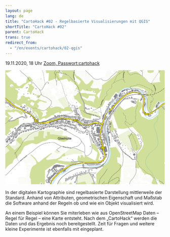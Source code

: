 ```yaml
---
layout: page
lang: de
title: "CartoHack #02 - Regelbasierte Visualisierungen mit QGIS"
shortTitle: "CartoHack #02" 
parent: CartoHack
trans: true
redirect_from:
  - "/en/events/cartohack/02-qgis"
---
```


19.11.2020, 18 Uhr <a href="https://hcu-hamburg.zoom.us/j/81582572692">Zoom, Passwort:cartohack</a>

![CartoHack #02](/images/cartohack/02-qgis.jpg)

In der digitalen Kartographie sind regelbasierte Darstellung mittlerweile der Standard. Anhand von Attributen, geometrischen Eigenschaft und Maßstab die Software anhand der Regeln ob und wie ein Objekt visualisiert wird.

An einem Beispiel können Sie miterleben wie aus OpenStreetMap Daten – Regel für Regel – eine Karte entsteht. Nach dem „CartoHack“ werden die Daten und das Ergebnis noch bereitgestellt. Zeit für Fragen und weitere kleine Experimente ist ebenfalls mit eingeplant.

